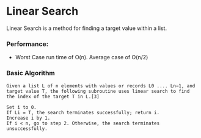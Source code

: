 # Linear Search

Linear Search is a method for finding a target value within a list.

### Performance:

- Worst Case run time of O(n). Average case of O(n/2)

### Basic Algorithm

```
Given a list L of n elements with values or records L0 .... Ln−1, and target value T, the following subroutine uses linear search to find the index of the target T in L.[3]

Set i to 0.
If Li = T, the search terminates successfully; return i.
Increase i by 1.
If i < n, go to step 2. Otherwise, the search terminates unsuccessfully.
```
